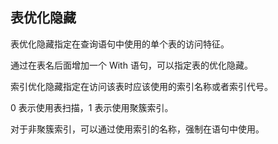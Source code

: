 ##  表优化隐藏

表优化隐藏指定在查询语句中使用的单个表的访问特征。

通过在表名后面增加一个 With 语句，可以指定表的优化隐藏。



索引优化隐藏指定在访问该表时应该使用的索引名称或者索引代号。

0 表示使用表扫描，1 表示使用聚簇索引。

对于非聚簇索引，可以通过使用索引的名称，强制在语句中使用。